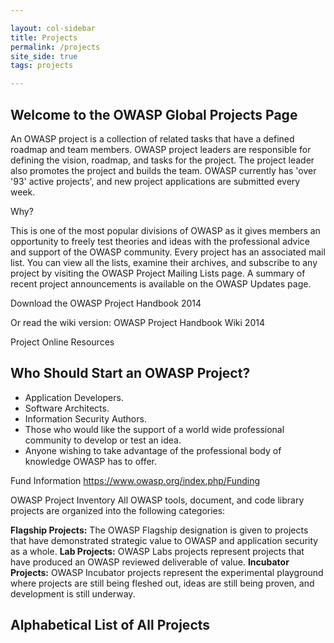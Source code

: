 ```yaml
---

layout: col-sidebar
title: Projects
permalink: /projects
site_side: true
tags: projects

---
```


## Welcome to the OWASP Global Projects Page

An OWASP project is a collection of related tasks that have a defined roadmap and team members. OWASP project leaders are responsible for defining the vision, roadmap, and tasks for the project. The project leader also promotes the project and builds the team. OWASP currently has 'over '93' active projects', and new project applications are submitted every week.

Why?

This is one of the most popular divisions of OWASP as it gives members an opportunity to freely test theories and ideas with the professional advice and support of the OWASP community. Every project has an associated mail list. You can view all the lists, examine their archives, and subscribe to any project by visiting the OWASP Project Mailing Lists page. A summary of recent project announcements is available on the OWASP Updates page.

Download the OWASP Project Handbook 2014

Or read the wiki version: OWASP Project Handbook Wiki 2014

Project Online Resources

## Who Should Start an OWASP Project?
* Application Developers.
* Software Architects.
* Information Security Authors.
* Those who would like the support of a world wide professional community to develop or test an idea.
* Anyone wishing to take advantage of the professional body of knowledge OWASP has to offer.

Fund Information
https://www.owasp.org/index.php/Funding

OWASP Project Inventory
All OWASP tools, document, and code library projects are organized into the following categories:

<strong>Flagship Projects:</strong> The OWASP Flagship designation is given to projects that have demonstrated strategic value to OWASP and application security as a whole.
<strong>Lab Projects:</strong> OWASP Labs projects represent projects that have produced an OWASP reviewed deliverable of value.
<strong>Incubator Projects:</strong> OWASP Incubator projects represent the experimental playground where projects are still being fleshed out, ideas are still being proven, and development is still underway.

## Alphabetical List of All Projects

<div id="project-list">
</div>

<script type="text/javascript">
    var repoNames = [{% for repo in site.github.public_repositories %}{% if repo.has_pages and repo.name contains "www-project-" %}{% assign repoName = repo.name | slice: 12, 199 | split: "-"  %}{% capture repoNameCase %}{% for word in repoName %}{{ word | capitalize | append: " " }}{% endfor %}{% endcapture %}
            "{{ repoNameCase }}"{% unless forloop.last %}, {% endunless %}{% endif %}{% endfor %}];
    var repoUrls = [{% for repo in site.github.public_repositories %}{% if repo.has_pages and repo.name contains "www-project-" %}"https://www2.owasp.org/{{ repo.name }}"{% unless forloop.last %}, {% endunless %}{% endif %}{% endfor %}];

    var githubUrls = [{% for repo in site.github.public_repositories %}{% if repo.has_pages and repo.name contains "www-project-" %}"https://owaspadmin.azurewebsites.net/api/get-repo-file?repo={{ repo.name }}&filepath=index.md"{% unless forloop.last %}, {% endunless %}{% endif %}{% endfor %}];


    $(function () {
        var htmlstring = "";
        
        $.each(repoNames, function(index){
            htmlstring += "<a href=" + repoUrls[index] + ">" + repoNames[index];
            $.ajax({
                    method: 'GET',
                    url: githubUrls[index],
                    contentType: 'application/json; charset=utf-8',
                    success: function(data){
                        var contents = atob(data["content"]);
                        var levelStr = "<img src='https://img.shields.io/badge/owasp-no%20level-fb4d4d.svg' alt='No Level'></img>";
                        
                        if(contents.indexOf("This is an example of a Project") == -1 && contents.indexOf("level:") >= 0)
                        {
                            var lindex = contents.indexOf("level:") + 6;
                            var level = parseInt(contents.substring(lindex, lindex + 2));
                            var tindex = contents.indexOf("type:") + 5;
                            var tstop = contents.indexOf("\n", tindex);
                            var type = contents.substring(tindex, tstop - 1);
                            if (type != "documentation" && type != "code" && type != "tool" && type != "other")
                                type = "unknown";
                                
                            switch(level)
                            {
                                case 1:
                                    lavelStr = "<img src='https://img.shields.io/badge/owasp-inactive%20" + type + "%20project-BFBDBC.svg' alt='No Level'></img>";
                                    break;
                                case 2:
                                    levelStr = "<img src='https://img.shields.io/badge/owasp-incubator%20" + type + "%20project-48A646.svg' alt='No Level'></img>";
                                    break;
                                case 3:
                                    levelStr = "<img src='https://img.shields.io/badge/owasp-lab%20" + type + "%20project-48A646.svg' alt='No Level'></img>";
                                    break;
                                case 4:
                                    levelStr = "<img src='https://img.shields.io/badge/owasp-flagship%20" + type + "%20project-48A646.svg' alt='No Level'></img>";
                                    break;
                            }
                        }
                        htmlstring += levelStr;
                        $("#" + index.toString() + "-level").html(levelStr);
                    }
                });
            htmlstring += "</a><span style='margin-left:12px;' id='" + index.toString() + "-level'></span>" + "<br/>";
        });     
        //note that the above is not synchronous so this will not work

        $("#project-list").html(htmlstring);
    });
</script>
